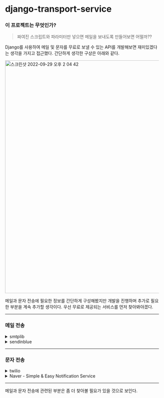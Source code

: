 # django-transport-service

### 이 프로젝트는 무엇인가?

> 짜여진 스크립트와 파라미터만 넣으면 메일을 보내도록 만들어보면 어떨까??

 Django를 사용하여 메일 및 문자를 무료로 보낼 수 있는 API를 개발해보면 재미있겠다는 생각을 가지고 접근했다. 간단하게 생각한 구상은 아래와 같다.
 
<img width="761" alt="스크린샷 2022-09-29 오후 2 04 42" src="https://user-images.githubusercontent.com/21365949/192948709-0d7252b8-16ad-4c34-bad7-a375b589c449.png">

메일과 문자 전송에 필요한 정보를 간단하게 구성해봤지만 개발을 진행하며 추가로 필요한 부분을 계속 추가할 생각이다. 우선 무료로 제공되는 서비스를 먼저 찾아봐야겠다.

---
### 메일 전송


<details>
<summary>smtplib</summary>  

#### 소개
google, naver 등의 SMTP 서버를 계정 연동으로 사용할 수 있다. 첨부파일도 함께 보낼 수 있기 때문에 테스트 진행 예정이다.  

### 참조
- https://docs.python.org/ko/3/library/smtplib.html
</details>

<details>
<summary>sendinblue</summary>  

#### 소개
무료로 하루 300개까지는 메일을 전송할 수 있다. 그 이후로는 금액을 지불해야한다.

#### Example
``` python
from __future__ import print_function
import sib_api_v3_sdk
from sib_api_v3_sdk.rest import ApiException

configuration = sib_api_v3_sdk.Configuration()
configuration.api_key['api-key'] = 'YOUR API KEY'

api_instance = sib_api_v3_sdk.TransactionalEmailsApi(sib_api_v3_sdk.ApiClient(configuration))
subject = "from the Python SDK!"
sender = {"name":"Sendinblue","email":"contact@sendinblue.com"}
replyTo = {"name":"Sendinblue","email":"contact@sendinblue.com"}
html_content = "<html><body><h1>This is my first transactional email </h1></body></html>"
to = [{"email":"example@example.com","name":"Jane Doe"}]
params = {"parameter":"My param value","subject":"New Subject"}
send_smtp_email = sib_api_v3_sdk.SendSmtpEmail(to=to, bcc=bcc, cc=cc, reply_to=reply_to, headers=headers, html_content=html_content, sender=sender, subject=subject)

try:
    api_response = api_instance.send_transac_email(send_smtp_email)
    print(api_response)
except ApiException as e:
    print("Exception when calling SMTPApi->send_transac_email: %s\n" % e)
```  

#### 참조
- https://developers.sendinblue.com/recipes
- https://github.com/sendinblue/APIv3-python-library
</details>

---
### 문자 전송

<details>
<summary>twilio</summary>  

#### 소개
회원가입하면 일정 금액까지 무료로 문자 전송을 제공해주는 서비스, 이후로는 유로로 사용해야한다.

### 참조
- https://www.twilio.com/docs/libraries/python
</details>

<details>
<summary>Naver - Simple & Easy Notification Service</summary>  

#### 소개
월 50건까지는 무료로 사용 가능하다.

### 참조
- https://www.ncloud.com/product/applicationService/sens
</details>

---  

메일과 문자 전송에 관련된 부분은 좀 더 찾아볼 필요가 있을 것으로 보인다.
